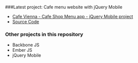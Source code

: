 ###Latest project: Cafe menu website with jQuery Mobile


- [Cafe Vienna - Cafe Shop Menu app - jQuery Mobile project](http://www.zoltandebre.com/cafevienna)
- [Source Code](https://github.com/szines/js_stuffs/tree/master/jquerymobile/cafevienna)


### Other projects in this repository

- Backbone JS
- Ember JS
- jQuery Mobile

